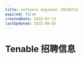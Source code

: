 ```yaml
---
title: software engineer 20250712
expired: false
createdDate: 2025-07-13
lastUpdated: 2025-09-03
---
```


# Tenable 招聘信息

<JobPostingTable job-posting-json-path="tenable/data/software-engineer-20250712" />

